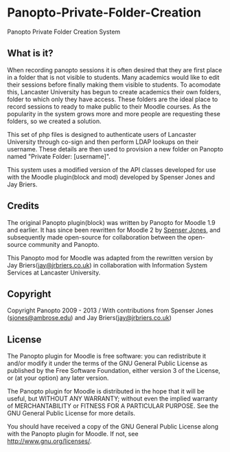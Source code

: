 Panopto-Private-Folder-Creation
==================

Panopto Private Folder Creation System

## What is it?

When recording panopto sessions it is often desired that they are first place in a folder that is not visible to students.  Many academics would like to edit their sessions before finally making them visible to students.  To acomodate this, Lancaster University has begun to create academics their own folders, folder to which only they have access.  These folders are the ideal place to record sessions to ready to make public to their Moodle courses.  As the popularity in the system grows more and more people are requesting these folders, so we created a solution.

This set of php files is designed to authenticate users of Lancaster University through co-sign and then perform LDAP lookups on their username.  These details are then used to provision a new folder on Panopto named "Private Folder: [username]".

This system uses a modified version of the API classes developed for use with the Moodle plugin(block and mod) developed by Spenser Jones and Jay Briers.

## Credits

The original Panopto plugin(block) was written by Panopto for Moodle 1.9 and earlier. It has since been rewritten for Moodle 2 by [Spenser Jones](http://spenserjones.com), and subsequently made open-source for collaboration between the open-source community and Panopto.

This Panopto mod for Moodle was adapted from the rewritten version by Jay Briers(jay@jrbriers.co.uk) in collaboration with Information System Services at Lancaster University. 

## Copyright

Copyright Panopto 2009 - 2013 / With contributions from Spenser Jones (sjones@ambrose.edu) and Jay Briers(jay@jrbriers.co.uk)

## License

The Panopto plugin for Moodle is free software: you can redistribute it and/or modify
it under the terms of the GNU General Public License as published by
the Free Software Foundation, either version 3 of the License, or
(at your option) any later version.

The Panopto plugin for Moodle is distributed in the hope that it will be useful,
but WITHOUT ANY WARRANTY; without even the implied warranty of
MERCHANTABILITY or FITNESS FOR A PARTICULAR PURPOSE.  See the
GNU General Public License for more details.

You should have received a copy of the GNU General Public License
along with the Panopto plugin for Moodle.  If not, see <http://www.gnu.org/licenses/>.
